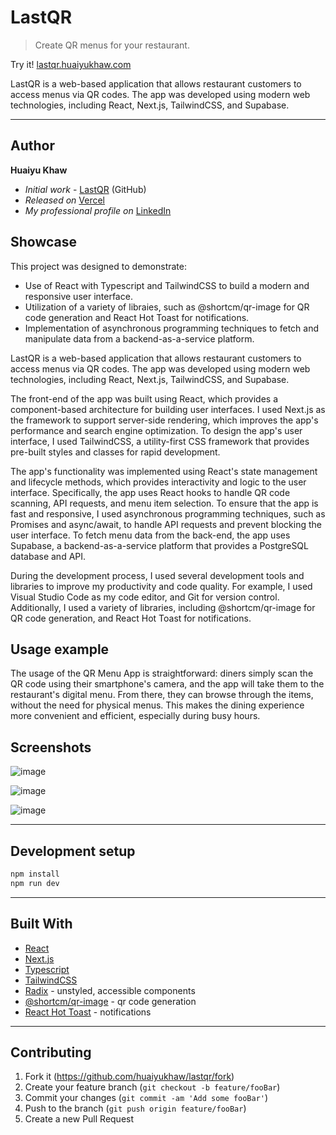 # LastQR

> Create QR menus for your restaurant.

Try it! [lastqr.huaiyukhaw.com](https://lastqr.huaiyukhaw.com)

LastQR is a web-based application that allows restaurant customers to access menus via QR codes. The app was developed using modern web technologies, including React, Next.js, TailwindCSS, and Supabase.

---

## Author

**Huaiyu Khaw** 
- *Initial work* - [LastQR](https://github.com/huaiyukhaw/lastqr) (GitHub)
- *Released on* [Vercel](https://vercel.com)
- *My professional profile on* [LinkedIn](https://www.linkedin.com/in/huaiyukhaw)

## Showcase

This project was designed to demonstrate:

- Use of React with Typescript and TailwindCSS to build a modern and responsive user interface.
- Utilization of a variety of libraies, such as @shortcm/qr-image for QR code generation and React Hot Toast for notifications.
- Implementation of asynchronous programming techniques to fetch and manipulate data from a backend-as-a-service platform.

LastQR is a web-based application that allows restaurant customers to access menus via QR codes. The app was developed using modern web technologies, including React, Next.js, TailwindCSS, and Supabase.

The front-end of the app was built using React, which provides a component-based architecture for building user interfaces. I used Next.js as the framework to support server-side rendering, which improves the app's performance and search engine optimization. To design the app's user interface, I used TailwindCSS, a utility-first CSS framework that provides pre-built styles and classes for rapid development.

The app's functionality was implemented using React's state management and lifecycle methods, which provides interactivity and logic to the user interface. Specifically, the app uses React hooks to handle QR code scanning, API requests, and menu item selection. To ensure that the app is fast and responsive, I used asynchronous programming techniques, such as Promises and async/await, to handle API requests and prevent blocking the user interface. To fetch menu data from the back-end, the app uses Supabase, a backend-as-a-service platform that provides a PostgreSQL database and API.

During the development process, I used several development tools and libraries to improve my productivity and code quality. For example, I used Visual Studio Code as my code editor, and Git for version control. Additionally, I used a variety of libraries, including @shortcm/qr-image for QR code generation, and React Hot Toast for notifications.

## Usage example

The usage of the QR Menu App is straightforward: diners simply scan the QR code using their smartphone's camera, and the app will take them to the restaurant's digital menu. From there, they can browse through the items, without the need for physical menus. This makes the dining experience more convenient and efficient, especially during busy hours.

## Screenshots

![image](https://user-images.githubusercontent.com/31930091/225359728-0e182455-de41-4131-883d-6b92bd0ac87d.png)

![image](https://user-images.githubusercontent.com/31930091/225359301-6e3965a0-4891-437a-9a9e-2dd1ffc5604d.png)

![image](https://user-images.githubusercontent.com/31930091/225359169-4c26334b-5bcc-46cb-bc60-b4b465609480.png)

---

## Development setup

```sh
npm install
npm run dev
```

---

## Built With

- [React](https://reactjs.org)
- [Next.js](https://nextjs.org)
- [Typescript](https://www.typescriptlang.org)
- [TailwindCSS](https://tailwindcss.com)
- [Radix](https://www.radix-ui.com) - unstyled, accessible components
- [@shortcm/qr-image](https://github.com/Short-io/qr-image) - qr code generation
- [React Hot Toast](https://react-hot-toast.com) - notifications

---

## Contributing

1. Fork it (<https://github.com/huaiyukhaw/lastqr/fork>)
2. Create your feature branch (`git checkout -b feature/fooBar`)
3. Commit your changes (`git commit -am 'Add some fooBar'`)
4. Push to the branch (`git push origin feature/fooBar`)
5. Create a new Pull Request
